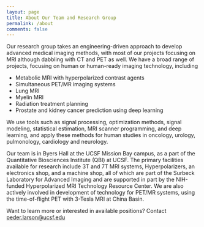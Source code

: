 ```yaml
---
layout: page
title: About Our Team and Research Group
permalink: /about
comments: false
---
```


Our research group takes an engineering-driven approach to develop advanced medical imaging methods, with most of our projects focusing on MRI although dabbling with CT and PET as well.  We have a broad range of projects, focusing on human or human-ready imaging technology, including
   * Metabolic MRI with hyperpolarized contrast agents
   * Simultaneous PET/MR imaging systems
   * Lung MRI
   * Myelin MRI
   * Radiation treatment planning
   * Prostate and kidney cancer prediction using deep learning

We use tools such as signal processing, optimization methods, signal modeling, statistical estimation, MRI scanner programming, and deep learning, and apply these methods for human studies in oncology, urology, pulmonology, cardiology and neurology. 

Our team is in Byers Hall at the UCSF Mission Bay campus, as a part of the Quantitative Biosciences Institute (QBI) at UCSF.  The primary facilities available for research include 3T and 7T MRI systems, Hyperpolarizers, an electronics shop, and a machine shop, all of which are part of the Surbeck Laboratory for Advanced Imaging and are supported in part by the NIH-funded Hyperpolarized MRI Technology Resource Center.  We are also actively involved in development of technology for PET/MR systems, using the time-of-flight PET with 3-Tesla MRI at China Basin.

Want to learn more or interested in available positions?  Contact peder.larson@ucsf.edu

